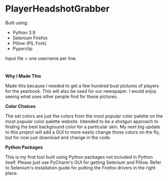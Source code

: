 # PlayerHeadshotGrabber

Built using: 
- Python 3.9
- Selenium Firefox
- Pillow (PIL Fork)
- Pyperclip

Input file = one username per line.
#
**Why I Made This**

Made this because I needed to get a few hundred bust pictures of players for the yearbook. This will also be used for our newspaper. I would enjoy seeing what uses other people find for these pictures. 

**Color Choices**

The set colors are just the colors from the most popular color palette on the most popular color palette website. Intended to be a shotgun approach to finding the best background color for a particular skin. My next big update to this project will add a GUI to more easily change those colors on the fly, but for now just download and change in the code.

**Python Packages**

This is my first tool built using Python packages not included in Python itself. Please just use PyCharm's GUI for getting Selenium and Pillow. Refer to Selenium's installation guide for putting the Firefox drivers in the right place. 
